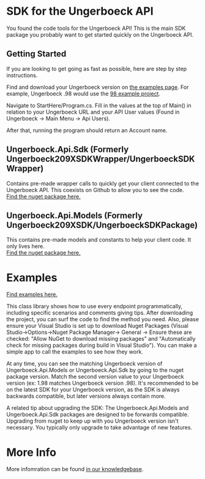 SDK for the Ungerboeck API 
==========================

You found the code tools for the Ungerboeck API!  This is the main SDK package you probably want to get started quickly on the Ungerboeck API.

## Getting Started
If you are looking to get going as fast as possible, here are step by step instructions.

Find and download your Ungerboeck version on [the examples page](https://github.com/UngerboeckAPI).  For example, Ungerboeck .98 would use the [98 example project](https://github.com/UngerboeckAPI/98).

Navigate to StartHere/Program.cs.  Fill in the values at the top of Main() in relation to your Ungerboeck URL and your API User values (Found in Ungerboeck -> Main Menu -> Api Users).

After that, running the program should return an Account name.

## Ungerboeck.Api.Sdk (Formerly Ungerboeck209XSDKWrapper/UngerboeckSDKWrapper)
Contains pre-made wrapper calls to quickly get your client connected to the Ungerboeck API.  This  coexists on Github to allow you to see the code.  
[Find the nuget package here.](https://www.nuget.org/packages/Ungerboeck.Api.Sdk/)

## Ungerboeck.Api.Models (Formerly Ungerboeck209XSDK/UngerboeckSDKPackage)
This contains pre-made models and constants to help your client code.  It only lives here.  
[Find the nuget package here.](https://www.nuget.org/packages/Ungerboeck.Api.Models/)


# Examples
[Find examples here.](https://github.com/UngerboeckAPI)

This class library shows how to use every endpoint programmatically, including specific scenarios and comments giving tips.  After downloading the project, you can surf the code to find the method you need.  Also, please ensure your Visual Studio is set up to download Nuget Packages (Visual Studio->Options->Nuget Package Manager-> General -> Ensure these are checked: "Allow NuGet to download missing packages" and "Automatically check for missing packages during build in Visual Studio").  You can make a simple app to call the examples to see how they work.

At any time, you can see the matching Ungerboeck version of Ungerboeck.Api.Models or Ungerboeck.Api.Sdk by going to the nuget package version.  Match the second version value to your Ungerboeck version (ex: 1.98 matches Ungerboeck version .98).  It's recommended to be on the latest SDK for your Ungerboeck version, as the SDK is always backwards compatible, but later versions always contain more.

A related tip about upgrading the SDK: The Ungerboeck.Api.Models and Ungerboeck.Api.Sdk packages are designed to be forwards compatible.  Upgrading from nuget to keep up with you Ungerboeck version isn't necessary.  You typically only upgrade to take advantage of new features.

# More Info
More infomration can be found [in our knowledgebase](https://supportcenter.ungerboeck.com/hc/en-us/sections/115001365327-API-Basics).

